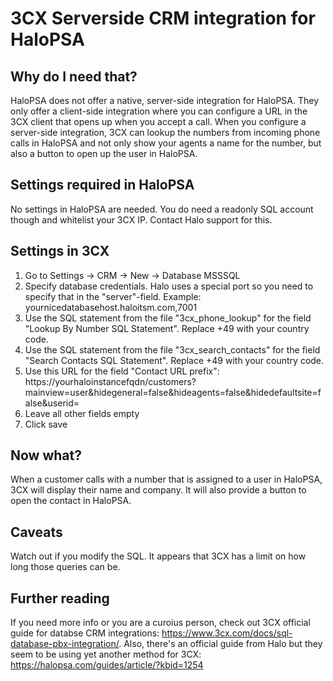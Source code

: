 # 3CX Serverside CRM integration for HaloPSA
## Why do I need that?
HaloPSA does not offer a native, server-side integration for HaloPSA. They only offer a client-side integration where you can configure a URL in the 3CX client that opens up when you accept a call. When you configure a server-side integration, 3CX can lookup the numbers from incoming phone calls in HaloPSA and not only show your agents a name for the number, but also a button to open up the user in HaloPSA.

## Settings required in HaloPSA
No settings in HaloPSA are needed. You do need a readonly SQL account though and whitelist your 3CX IP. Contact Halo support for this.

## Settings in 3CX
1. Go to Settings -> CRM -> New -> Database MSSSQL
2. Specify database credentials. Halo uses a special port so you need to specify that in the "server"-field. Example: yournicedatabasehost.haloitsm.com,7001
3. Use the SQL statement from the file "3cx_phone_lookup" for the field "Lookup By Number SQL Statement". Replace +49 with your country code.
4. Use the SQL statement from the file "3cx_search_contacts" for the field "Search Contacts SQL Statement". Replace +49 with your country code.
5. Use this URL for the field "Contact URL prefix": https://yourhaloinstancefqdn/customers?mainview=user&hidegeneral=false&hideagents=false&hidedefaultsite=false&userid=
6. Leave all other fields empty
7. Click save

## Now what?
When a customer calls with a number that is assigned to a user in HaloPSA, 3CX will display their name and company. It will also provide a button to open the contact in HaloPSA.

## Caveats
Watch out if you modify the SQL. It appears that 3CX has a limit on how long those queries can be. 

## Further reading
If you need more info or you are a curoius person, check out 3CX official guide for databse CRM integrations: https://www.3cx.com/docs/sql-database-pbx-integration/.
Also, there's an official guide from Halo but they seem to be using yet another method for 3CX: https://halopsa.com/guides/article/?kbid=1254
